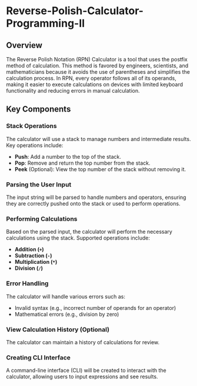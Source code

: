 # Reverse-Polish-Calculator-Programming-II

## Overview

The Reverse Polish Notation (RPN) Calculator is a tool that uses the postfix method of calculation. This method is favored by engineers, scientists, and mathematicians because it avoids the use of parentheses and simplifies the calculation process. In RPN, every operator follows all of its operands, making it easier to execute calculations on devices with limited keyboard functionality and reducing errors in manual calculation.

## Key Components

### Stack Operations

The calculator will use a stack to manage numbers and intermediate results. Key operations include:

- **Push**: Add a number to the top of the stack.
- **Pop**: Remove and return the top number from the stack.
- **Peek** (Optional): View the top number of the stack without removing it.

### Parsing the User Input

The input string will be parsed to handle numbers and operators, ensuring they are correctly pushed onto the stack or used to perform operations.

### Performing Calculations

Based on the parsed input, the calculator will perform the necessary calculations using the stack. Supported operations include:

- **Addition (`+`)**
- **Subtraction (`-`)**
- **Multiplication (`*`)**
- **Division (`/`)**

### Error Handling

The calculator will handle various errors such as:

- Invalid syntax (e.g., incorrect number of operands for an operator)
- Mathematical errors (e.g., division by zero)

### View Calculation History (Optional)

The calculator can maintain a history of calculations for review.

### Creating CLI Interface

A command-line interface (CLI) will be created to interact with the calculator, allowing users to input expressions and see results.
